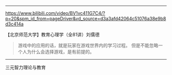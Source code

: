 
---

https://www.bilibili.com/video/BV1vc411G7C4/?p=20&spm_id_from=pageDriver&vd_source=d3a3afd42064c51076a38e9b8d3c414a

【北京师范大学】教育心理学（全81讲）刘儒德

> 游戏中的应用的话，就是玩家在游戏世界内的学习过程。
> 但是不能忽略一个人为什么会选择游戏，是有前提的。

---

三元智力理论与教育





